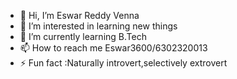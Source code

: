 - 👋 Hi, I’m Eswar Reddy Venna
- 👀 I’m interested in learning new things 
- 🌱 I’m currently learning B.Tech
- 📫 How to reach me Eswar3600/6302320013
- ⚡ Fun fact :Naturally introvert,selectively extrovert

<!---
Eswar3600/Eswar3600 is a ✨ special ✨ repository because its `README.md` (this file) appears on your GitHub profile.
You can click the Preview link to take a look at your changes.
--->
